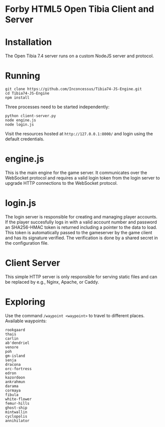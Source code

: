 # Forby HTML5 Open Tibia Client and Server

# Installation

The Open Tibia 7.4 server runs on a custom NodeJS server and protocol.

# Running

    git clone https://github.com/Inconcessus/Tibia74-JS-Engine.git
    cd Tibia74-JS-Engine
    npm install

Three processes need to be started independently:

    python client-server.py
    node engine.js
    node login.js

Visit the resources hosted at `http://127.0.0.1:8000/` and login using the default credentials.

# engine.js

This is the main engine for the game server. It communicates over the WebSocket protocol and requires a valid login token from the login server to upgrade HTTP connections to the WebSocket protocol.

# login.js 

The login server is responsible for creating and managing player accounts. If the player succesfully logs in with a valid account number and password an SHA256-HMAC token is returned including a pointer to the data to load. This token is automatically passed to the gameserver by the game client and has its signature verified. The verification is done by a shared secret in the configuration file.

# Client Server

This simple HTTP server is only responsible for serving static files and can be replaced by e.g., Nginx, Apache, or Caddy.

# Exploring

Use the command `/waypoint <waypoint>` to travel to different places. Available waypoints:

    rookgaard
    thais
    carlin
    ab'dendriel
    venore
    poh
    gm-island
    senja
    dracona
    orc-fortress
    edron
    kazordoon
    ankrahmun
    darama
    cormaya
    fibula
    white-flower
    femur-hills
    ghost-ship
    mintwallin
    cyclopolis
    annihilator
